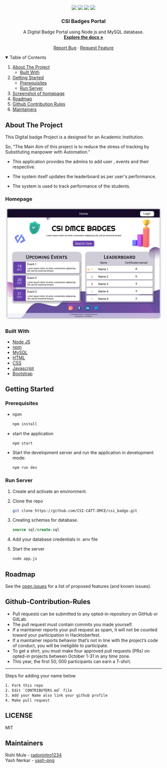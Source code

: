 

<p align="center">
   <img src="https://img.shields.io/github/forks/CSI-CATT-DMCE/csi_badge" />
  <img src="https://img.shields.io/github/stars/CSI-CATT-DMCE/csi_badge" />
  <img src="https://img.shields.io/github/issues/CSI-CATT-DMCE/csi_badge" />
  <img src="https://img.shields.io/github/license/CSI-CATT-DMCE/csi_badge" />
</p>

<!-- PROJECT LOGO -->


  <h3 align="center">CSI Badges Portal</h3>

  <p align="center">
    A Digital Badge Portal using Node js  and MySQL database.
    <br />
    <a href="https://github.com/CSI-CATT-DMCE/csi_badge/blob/main/README.md"><strong>Explore the docs »</strong></a>
    <br />
    <br />
    <a href="https://github.com/CSI-CATT-DMCE/csi_badge/issues">Report Bug</a>
    ·
    <a href="https://github.com/CSI-CATT-DMCE/csi_badge/pulls">Request Feature</a>
  </p>
</p>

<!-- TABLE OF CONTENTS -->
<details open="open">
  <summary>Table of Contents</summary>
  <ol>
    <li>
      <a href="#about-the-project">About The Project</a>
      <ul>
        <li><a href="#built-with">Built With</a></li>
      </ul>
    </li>
    <li>
      <a href="#getting-started">Getting Started</a>
      <ul>
        <li><a href="#prerequisites">Prerequisites</a></li>
        <li><a href="#run-server">Run Server</a></li>
      </ul>
    </li>
    <li><a href="#homepage">Screenshot of homepage</a></li>
    <li><a href="#roadmap">Roadmap</a></li>
    <li><a href="#github-contribution-rules">Github Contribution Rules</a></li>
    <li><a href="#maintainers">Maintainers</a></li>

  

  </ol>
</details>

<!-- ABOUT THE PROJECT -->

## About The Project

<!-- [![Product Name Screen Shot][product-screenshot]](https://example.com) -->

This Digital badge Project is a  designed for an Academic Institution. 

So, “The Main Aim of this project is to reduce the stress of tracking by Substituting manpower with Automation.”

- This application provides the admins to add user , events and their respective.

- The system itself updates the leaderboard as per user's performance.

- The system is used to track performance of the students.
  
### Homepage
  <p class="align-center">
  <img src="./Screenshots/Home/Home Page2.png">
  </p>


### Built With

- [Node JS](https://nodejs.org/en/docs/)
- [npm](https://www.npmjs.com/)
- [MySQL](https://www.mysql.com/)
- [HTML](https://developer.mozilla.org/en-US/docs/Web/HTML)
- [CSS](https://developer.mozilla.org/en-US/docs/Web/CSS)
- [Javascript](https://www.javascript.com/)
- [Bootstrap](https://getbootstrap.com/docs/4.6/getting-started/introduction/)

<!-- GETTING STARTED -->

## Getting Started

### Prerequisites

- npm
  ```sh
  npm install 
  ```
- start the application
   ```sh
   npm start 
   ```
- Start the development server and run the application in development mode:
  ```sh
  npm run dev
  ```
### Run Server

1. Create and activate an environment.
2. Clone the repo
   ```sh
   git clone https://github.com/CSI-CATT-DMCE/csi_badge.git
   ```
3. Creating schemas for database.
   ```sql
   source sql/create.sql 
   ```
4. Add your database credentials in .env file
   	
5. Start the server
   ```sh
   node app.js
   ```


<!-- ## Screenshots

- Login Page
![login-page-screenshot]
<br>

- Home Page
![home-page-screenshot]
<br>

- Add Item Page
![add-item-page-screenshot]
<br>

- Item Details Page
![item-details-page-screenshot]
<br>

- History Page
![history-page-screenshot]
<br>

- System Information Page
![system-information-page-screenshot] -->


<!-- ROADMAP -->

## Roadmap

See the [open issues](https://github.com/CSI-CATT-DMCE/csi_badge/issues) for a list of proposed features (and known issues).

<!-- CONTRIBUTING -->


## Github-Contribution-Rules

* Pull requests can be submitted to any opted-in repository on GitHub or GitLab.
* The pull request must contain commits you made yourself.
* If a maintainer reports your pull request as spam, it will not be counted toward your participation in Hacktoberfest.
* If a maintainer reports behavior that’s not in line with the project’s code of conduct, you will be ineligible to participate.
* To get a shirt, you must make four approved pull requests (PRs) on opted-in projects between October 1-31 in any time zone.
* This year, the first 50, 000 participants can earn a T-shirt.

---

Steps for adding your name below

    1. Fork this repo
    2. Edit `CONTRIBUTERS.md` file
    3. Add your Name also link your github profile
    4. Make pull request
<!-- LICENSE -->
## LICENSE
MIT

<!-- CONTACT -->
## Maintainers

Rishi Mule - [radonintro1234](https://github.com/radonintro1234)
<br>
Yash Nerkar - [yash-png](https://github.com/yash-png)
<!-- ACKNOWLEDGEMENTS -->

<!-- MARKDOWN LINKS & IMAGES -->
<!-- https://www.markdownguide.org/basic-syntax/#reference-style-links -->

[contributors-shield]: https://img.shields.io/github/contributors/othneildrew/Best-README-Template.svg?style=for-the-badge

[forks-shield]: https://img.shields.io/github/forks/CSI-CATT-DMCE/csi_badge

[stars-shield]: https://img.shields.io/github/stars/CSI-CATT-DMCE/csi_badge

[issues-shield]: https://img.shields.io/github/issues/CSI-CATT-DMCE/csi_badge

[license-shield]: https://img.shields.io/github/license/radonintro1234/Stock-Management-System

[product-screenshot]: Screenshots/Home_page.png

[login-page-screenshot]: Screenshots/Login_page.png
[home-page-screenshot]: Screenshots/Home_page.png
[add-item-page-screenshot]: Screenshots/Add_item_page.png
[item-details-page-screenshot]: Screenshots/Item_details_page.png
[history-page-screenshot]: Screenshots/History_page.png
[system-information-page-screenshot]: Screenshots/System_information_Block.png
